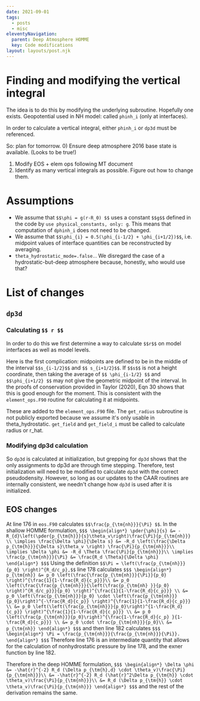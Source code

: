 ```yaml
---
date: 2021-09-01
tags:
  - posts
  - misc
eleventyNavigation:
  parent: Deep Atmosphere HOMME
  key: Code modifications
layout: layouts/post.njk
---
```


# Finding and modifying the vertical integral
The idea is to do this by modifying the underlying subroutine. Hopefully one exists.
Geopotential used in NH model: called `phinh_i` (only at interfaces). 

In order to calculate a vertical integral, either `phinh_i` or `dp3d` must be referenced.

So: plan for tomorrow. 
0) Ensure deep atmosphere 2016 base state is available.  (Looks to be true!)
1) Modify EOS + elem ops following MT document
2) Identify as many vertical integrals as possible. Figure out how to change them.


# Assumptions
* We assume that `$$\phi = g(r-R_0) $$` uses a constant `$$g$$` defined in the code by
`use physical_constants, only: g`. This means that computation of `dphinh_i` 
does not need to be changed.
* We assume that `$$\phi_{i} = 0.5(\phi_{i-1/2} + \phi_{i+1/2})$$`, i.e. midpoint values
of interface quantities can be reconstructed by averaging.
* `theta_hydrostatic_mode=.false.`. We disregard the case of a hydrostatic-but-deep atmosphere
because, honestly, who would use that?



# List of changes

## `dp3d`


### Calculating `$$ r $$`
In order to do this we first determine a way to calculate `$$r$$` on model 
interfaces as well as model levels.

Here is the first complication: midpoints are defined to be in the middle of the interval `$$s_{i-1/2}$$` and
`$$ s_{i+1/2}$$`. If `$$s$$` is not a height coordinate, then taking the average of `$$ \phi_{i-1/2} $$` and `$$\phi_{i+1/2} $$`
may not give the geometric midpoint of the interval. In the proofs of conservation
provided in Taylor (2020), Eqn 30 shows that this is good enough for the moment. This is consistent with the `element_ops.F90` routine
for calculating it at midpoints.

These are added to the `element_ops.F90` file. The `get_radius` subroutine
is not publicly exported because we assume it's only usable in theta_hydrostatic.
`get_field` and `get_field_i` must be called to calculate radius or r_hat. 

### Modifying dp3d calculation

So `dp3d` is calculated at initialization, but grepping for `dp3d` shows that
the only assignments to dp3d are through time stepping. Therefore, test initialization
will need to be modified to calculate `dp3d` with the correct pseudodensity. However, so long as our updates 
to the CAAR routines are internally consistent, we needn't change how `dp3d` is used after it is initialized.


## EOS changes

At line 176 in `eos.F90` calculates `$$\frac{p_{\tm{nh}}}{\Pi} $$`.
In the shallow HOMME formulation, 
`$$$
\begin{align*}
\pder{\phi}{s} &= -R_{d}\left(\pder{p_{\tm{h}}}{s}\theta_v\right)\frac{\Pi}{p_{\tm{nh}}} \\
\implies \frac{\Delta \phi}{\Delta s} &= -R_d \left(\frac{\Delta p_{\tm{h}}}{\Delta s}\theta_v \right) \frac{\Pi}{p_{\tm{nh}}}\\
\implies \Delta \phi &= -R_d \Theta \frac{\Pi}{p_{\tm{nh}}}\\
\implies \frac{p_{\tm{nh}}}{\Pi} &= \frac{R_d \Theta}{\Delta \phi} 
\end{align*}
$$$`
Using the definition `$$\Pi = \left(\frac{p_{\tm{nh}}}{p_0} \right)^{R_d/c_p},$$` line 178 calculates
`$$$
\begin{align*}
p_{\tm{nh}} &= p_0 \left(\frac{\frac{p_{\tm{nh}}}{\Pi}}{p_0} \right)^{\frac{1}{1-\frac{R_d}{c_p}}}\\
&= p_0 \left(\frac{\frac{p_{\tm{nh}}}{\left(\frac{p_{\tm{nh} }}{p_0} \right)^{R_d/c_p}}}{p_0} \right)^{\frac{1}{1-\frac{R_d}{c_p}}} \\
&= p_0 \left(\frac{p_{\tm{nh}}}{p_0} \cdot \left(\frac{p_{\tm{nh}}}{p_0}\right)^{-\frac{R_d}{c_p}} \right)^{\frac{1}{1-\frac{R_d}{c_p}}} \\
&= p_0 \left(\left(\frac{p_{\tm{nh}}}{p_0}\right)^{1-\frac{R_d}{c_p}} \right)^{\frac{1}{1-\frac{R_d}{c_p}}} \\
&= p_0 \left(\frac{p_{\tm{nh}}}{p_0}\right)^{\frac{1-\frac{R_d}{c_p} }{1-\frac{R_d}{c_p}}} \\
&= p_0 \cdot \frac{p_{\tm{nh}}}{p_0}\\
&= p_{\tm{nh}}
\end{align*}
$$$`
and then line 182 calculates
`$$$
\begin{align*}
\Pi = \frac{p_{\tm{nh}}}{\frac{p_{\tm{nh}}}{\Pi}}.
\end{align*}
$$$`
Therefore line 176 is an intermediate quantity that allows for the calculation of nonhydrostatic pressure by line 178,
and the exner function by line 182.

Therefore in the deep HOMME formulation, 
`$$$
\begin{align*}
\Delta \phi &= -\hat{r}^{-2} R_d (\Delta p_{\tm{h},d} \cdot \theta_v)\frac{\Pi}{p_{\tm{nh}}}\\
&= -\hat{r}^{-2} R_d (\hat{r}^2\Delta p_{\tm{h}} \cdot \theta_v)\frac{\Pi}{p_{\tm{nh}}}\\
&= R_d (\Delta p_{\tm{h}} \cdot \theta_v)\frac{\Pi}{p_{\tm{nh}}}
\end{align*}
$$$`
and the rest of the derivation remains the same.
